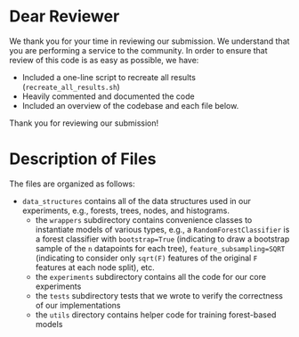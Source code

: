 # Dear Reviewer

We thank you for your time in reviewing our submission. 
We understand that you are performing a service to the community.
In order to ensure that review of this code is as easy as possible, we have:
- Included a one-line script to recreate all results (`recreate_all_results.sh`)
- Heavily commented and documented the code
- Included an overview of the codebase and each file below.

Thank you for reviewing our submission!

# Description of Files

The files are organized as follows:

- `data_structures` contains all of the data structures used in our experiments, e.g., 
forests, trees, nodes, and histograms.
  - the `wrappers` subdirectory contains convenience classes to instantiate models of various types,
  e.g., a `RandomForestClassifier` is a forest classifier with `bootstrap=True` 
  (indicating to draw a bootstrap sample of the `n` datapoints for each tree), `feature_subsampling=SQRT`
  (indicating to consider only `sqrt(F)` features of the original `F` features at each node split), etc.
  - the `experiments` subdirectory contains all the code for our core experiments
  - the `tests` subdirectory tests that we wrote to verify the correctness of our implementations
  - the `utils` directory contains helper code for training forest-based models